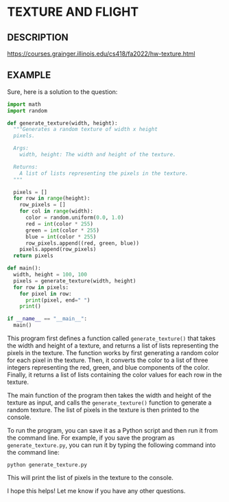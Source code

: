 # TEXTURE AND FLIGHT

## DESCRIPTION

https://courses.grainger.illinois.edu/cs418/fa2022/hw-texture.html

## EXAMPLE

Sure, here is a solution to the question:

```python
import math
import random

def generate_texture(width, height):
  """Generates a random texture of width x height
  pixels.

  Args:
    width, height: The width and height of the texture.

  Returns:
    A list of lists representing the pixels in the texture.
  """

  pixels = []
  for row in range(height):
    row_pixels = []
    for col in range(width):
      color = random.uniform(0.0, 1.0)
      red = int(color * 255)
      green = int(color * 255)
      blue = int(color * 255)
      row_pixels.append((red, green, blue))
    pixels.append(row_pixels)
  return pixels

def main():
  width, height = 100, 100
  pixels = generate_texture(width, height)
  for row in pixels:
    for pixel in row:
      print(pixel, end=" ")
    print()

if __name__ == "__main__":
  main()
```

This program first defines a function called `generate_texture()` that takes the width and height of a texture, and returns a list of lists representing the pixels in the texture. The function works by first generating a random color for each pixel in the texture. Then, it converts the color to a list of three integers representing the red, green, and blue components of the color. Finally, it returns a list of lists containing the color values for each row in the texture.

The main function of the program then takes the width and height of the texture as input, and calls the `generate_texture()` function to generate a random texture. The list of pixels in the texture is then printed to the console.

To run the program, you can save it as a Python script and then run it from the command line. For example, if you save the program as `generate_texture.py`, you can run it by typing the following command into the command line:

```
python generate_texture.py
```

This will print the list of pixels in the texture to the console.

I hope this helps! Let me know if you have any other questions.
